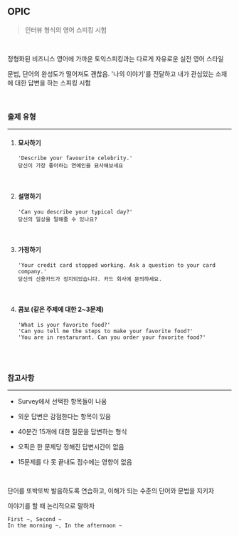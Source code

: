 ## OPIC

> 인터뷰 형식의 영어 스피킹 시험

<br>

정형화된 비즈니스 영어에 가까운 토익스피킹과는 다르게 자유로운 실전 영어 스타일

문법, 단어의 완성도가 떨어져도 괜찮음. '나의 이야기'를 전달하고 내가 관심있는 소재에 대한 답변을 하는 스피킹 시험

<br>

### 출제 유형

---

1. #### 묘사하기

   ```
   'Describe your favourite celebrity.'
   당신이 가장 좋아하는 연예인을 묘사해보세요
   ```

   <br>

2. #### 설명하기

   ```
   'Can you describe your typical day?'
   당신의 일상을 말해줄 수 있나요?
   ```

   <br>

3. #### 가정하기

   ```
   'Your credit card stopped working. Ask a question to your card company.'
   당신의 신용카드가 정지되었습니다. 카드 회사에 문의하세요.
   ```

   <br>

4. #### 콤보 (같은 주제에 대한 2~3문제)

   ```
   'What is your favorite food?'
   'Can you tell me the steps to make your favorite food?'
   'You are in restarurant. Can you order your favorite food?'
   ```

   <br>

   <br>

### 참고사항

---

- Survey에서 선택한 항목들이 나옴
- 외운 답변은 감점한다는 항목이 있음

- 40분간 15개에 대한 질문을 답변하는 형식

- 오픽은 한 문제당 정해진 답변시간이 없음
- 15문제를 다 못 끝내도 점수에는 영향이 없음

<br>

단어를 또박또박 발음하도록 연습하고, 이해가 되는 수준의 단어와 문법을 지키자

이야기를 할 때 논리적으로 말하자

```
First ~, Second ~
In the morning ~, In the afternoon ~
```

